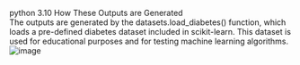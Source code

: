 python 3.10 
How These Outputs are Generated  
The outputs are generated by the datasets.load_diabetes() function, which loads a pre-defined diabetes dataset included in scikit-learn. This dataset is used for educational purposes and for testing machine learning algorithms.  
![image](https://github.com/user-attachments/assets/77f305b9-8ae9-4917-92bf-c39215e8d355)  


